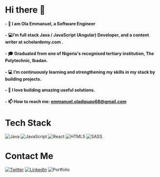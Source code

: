 # Hi there 👋

#### - 🔭 I am Ola Emmanuel, a Software Engineer
#### - 💻I’m full stack Java / JavaScript (Angular) Developer, and a content writer at scholardemy.com .
#### - 🎓 Graduated from one of Nigeria's recognised tertiary institution, The Polytechnic, Ibadan.
#### - 💻 I’m continuously learning and strengthening my skills in my stack by building projects.
#### - 💬 I love building amazing useful solutions.
#### - 📫 How to reach me: emmanuel.oladipupo68@gmail.com


# Tech Stack

![Java](https://img.shields.io/badge/java-%23ED8B00.svg?style=for-the-badge&logo=java&logoColor=white) ![JavaScript](https://img.shields.io/badge/javascript-%23323330.svg?style=for-the-badge&logo=javascript&logoColor=%23F7DF1E) ![React](https://img.shields.io/badge/react-%2320232a.svg?style=for-the-badge&logo=react&logoColor=%2361DAFB) ![HTML5](https://img.shields.io/badge/html5-%23E34F26.svg?style=for-the-badge&logo=html5&logoColor=white) ![SASS](https://img.shields.io/badge/SASS-hotpink.svg?style=for-the-badge&logo=SASS&logoColor=white)


# Contact Me
[![Twitter](https://img.shields.io/badge/Twitter-%231DA1F2.svg?style=for-the-badge&logo=Twitter&logoColor=white)](https://twitter.com/Yhello_G) 
[![LinkedIn](https://img.shields.io/badge/linkedin-%230077B5.svg?style=for-the-badge&logo=linkedin&logoColor=white)](https://www.linkedin.com/in/emmanuel-oladipupo-1107a5177/) ![Portfolio](https://img.shields.io/badge/Portfolio-%23000000.svg?style=for-the-badge&logo=firefox&logoColor=#FF7139)
